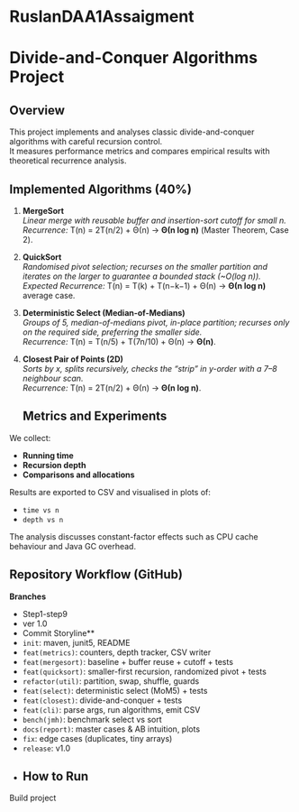 # RuslanDAA1Assaigment
# Divide-and-Conquer Algorithms Project

## Overview
This project implements and analyses classic divide-and-conquer algorithms with careful recursion control.  
It measures performance metrics and compares empirical results with theoretical recurrence analysis.

## Implemented Algorithms (40%)
1. **MergeSort**  
   *Linear merge with reusable buffer and insertion-sort cutoff for small n.*  
   *Recurrence:* T(n) = 2T(n/2) + Θ(n) → **Θ(n log n)** (Master Theorem, Case 2).

2. **QuickSort**  
   *Randomised pivot selection; recurses on the smaller partition and iterates on the larger to guarantee a bounded stack (~O(log n)).*  
   *Expected Recurrence:* T(n) = T(k) + T(n−k−1) + Θ(n) → **Θ(n log n)** average case.

3. **Deterministic Select (Median-of-Medians)**  
   *Groups of 5, median-of-medians pivot, in-place partition; recurses only on the required side, preferring the smaller side.*  
   *Recurrence:* T(n) = T(n/5) + T(7n/10) + Θ(n) → **Θ(n)**.

4. **Closest Pair of Points (2D)**  
   *Sorts by x, splits recursively, checks the “strip” in y-order with a 7–8 neighbour scan.*  
   *Recurrence:* T(n) = 2T(n/2) + Θ(n) → **Θ(n log n)**.
   ## Metrics and Experiments
We collect:
* **Running time**
* **Recursion depth**
* **Comparisons and allocations**

Results are exported to CSV and visualised in plots of:
* `time vs n`
* `depth vs n`

The analysis discusses constant-factor effects such as CPU cache behaviour and Java GC overhead.
## Repository Workflow (GitHub)
**Branches**
* Step1-step9
* ver 1.0
* Commit Storyline**
* `init`: maven, junit5, README
* `feat(metrics)`: counters, depth tracker, CSV writer
* `feat(mergesort)`: baseline + buffer reuse + cutoff + tests
* `feat(quicksort)`: smaller-first recursion, randomized pivot + tests
* `refactor(util)`: partition, swap, shuffle, guards
* `feat(select)`: deterministic select (MoM5) + tests
* `feat(closest)`: divide-and-conquer + tests
* `feat(cli)`: parse args, run algorithms, emit CSV
* `bench(jmh)`: benchmark select vs sort
* `docs(report)`: master cases & AB intuition, plots
* `fix`: edge cases (duplicates, tiny arrays)
* `release`: v1.0
* ## How to Run
Build project
